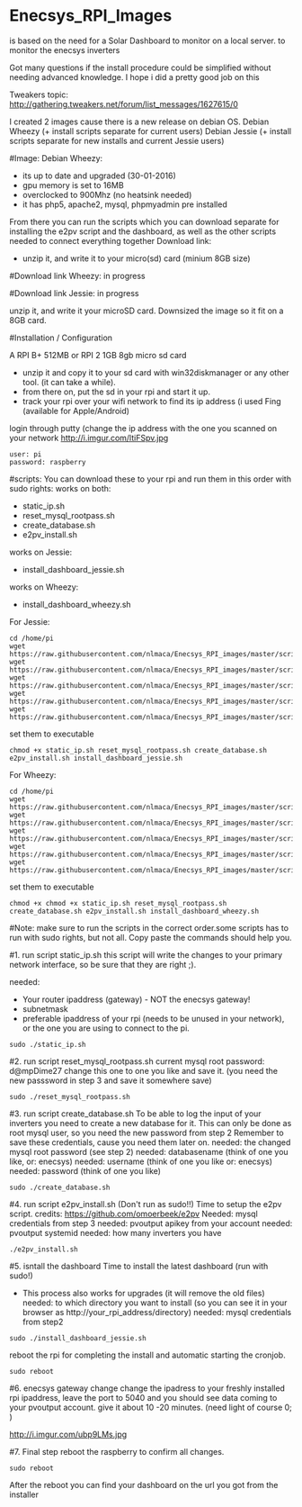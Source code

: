 # Enecsys_RPI_Images
is based on the need for a Solar Dashboard to monitor on a local server. to monitor the enecsys inverters 

Got many questions if the install procedure could be simplified without needing advanced knowledge. I hope i did a pretty good job on this

Tweakers topic: 
http://gathering.tweakers.net/forum/list_messages/1627615/0

I created 2 images cause there is a new release on debian OS. 
Debian Wheezy (+ install scripts separate for current users)
Debian Jessie (+ install scripts separate for new installs and current Jessie users)

#Image: Debian Wheezy:
- its up to date and upgraded (30-01-2016)
- gpu memory is set to 16MB
- overclocked to 900Mhz (no heatsink needed)
- it has php5, apache2, mysql, phpmyadmin pre installed

From there you can run the scripts which you can download separate for installing the e2pv script and the dashboard, as well as the other scripts needed to connect everything together
Download link: 
* unzip it, and write it to your micro(sd) card (minium 8GB size)

#Download link Wheezy: 
in progress

#Download link Jessie:
in progress

unzip it, and write it your microSD card. Downsized the image so it fit on a 8GB card.

#Installation / Configuration

A RPI B+ 512MB or RPI 2 1GB
8gb micro sd card

- unzip it and copy it to your sd card with win32diskmanager or any other tool. (it can take a while).
- from there on, put the sd in your rpi and start it up.
- track your rpi over your wifi network to find its ip address (i used Fing (available for Apple/Android)

login through putty (change the ip address with the one you scanned on your network
http://i.imgur.com/ltiFSpv.jpg

```
user: pi
password: raspberry
```

#scripts:
You can download these to your rpi and run them in this order with sudo rights:
works on both:
- static_ip.sh 
- reset_mysql_rootpass.sh
- create_database.sh
- e2pv_install.sh

works on Jessie:
- install_dashboard_jessie.sh

works on Wheezy:
- install_dashboard_wheezy.sh

For Jessie:
```
cd /home/pi
wget https://raw.githubusercontent.com/nlmaca/Enecsys_RPI_images/master/scripts/static_ip.sh
wget https://raw.githubusercontent.com/nlmaca/Enecsys_RPI_images/master/scripts/reset_mysql_rootpass.sh
wget https://raw.githubusercontent.com/nlmaca/Enecsys_RPI_images/master/scripts/create_database.sh
wget https://raw.githubusercontent.com/nlmaca/Enecsys_RPI_images/master/scripts/e2pv_install.sh
wget https://raw.githubusercontent.com/nlmaca/Enecsys_RPI_images/master/scripts/install_dashboard_jessie.sh
```
set them to executable
```
chmod +x static_ip.sh reset_mysql_rootpass.sh create_database.sh e2pv_install.sh install_dashboard_jessie.sh
```

For Wheezy:
```
cd /home/pi
wget https://raw.githubusercontent.com/nlmaca/Enecsys_RPI_images/master/scripts/static_ip.sh
wget https://raw.githubusercontent.com/nlmaca/Enecsys_RPI_images/master/scripts/reset_mysql_rootpass.sh
wget https://raw.githubusercontent.com/nlmaca/Enecsys_RPI_images/master/scripts/create_database.sh
wget https://raw.githubusercontent.com/nlmaca/Enecsys_RPI_images/master/scripts/e2pv_install.sh
wget https://raw.githubusercontent.com/nlmaca/Enecsys_RPI_images/master/scripts/install_dashboard_wheezy.sh
```
set them to executable
```
chmod +x chmod +x static_ip.sh reset_mysql_rootpass.sh create_database.sh e2pv_install.sh install_dashboard_wheezy.sh
```
#Note:
make sure to run the scripts in the correct order.some scripts has to run with sudo rights, but not all. Copy paste the commands should help you.

#1. run script static_ip.sh
this script will write the changes to your primary network interface, so be sure that they are right ;).

needed:
- Your router ipaddress (gateway) - NOT the enecsys gateway!
- subnetmask
- preferable ipaddress of your rpi (needs to be unused in your network), or the one you are using to connect to the pi.

```
sudo ./static_ip.sh
```

#2. run script reset_mysql_rootpass.sh
current mysql root password: d@mpDime27
change this one to one you like and save it. (you need the new passsword in step 3 and save it somewhere save)
```
sudo ./reset_mysql_rootpass.sh 
```

#3. run script create_database.sh
To be able to log the input of your inverters you need to create a new database for it. This can only be done as root mysql user, so you need the new password from step 2
Remember to save these credentials, cause you need them later on.
needed: the changed mysql root password (see step 2)
needed: databasename (think of one you like, or: enecsys)
needed: username (think of one you like or: enecsys)
needed: password (think of one you like)
```
sudo ./create_database.sh
```

#4. run script e2pv_install.sh (Don't run as sudo!!)
Time to setup the e2pv script. credits: https://github.com/omoerbeek/e2pv
Needed: mysql credentials from step 3 
needed: pvoutput apikey from your account
needed: pvoutput systemid
needed: how many inverters you have
```
./e2pv_install.sh
```

#5. isntall the dashboard
Time to install the latest dashboard (run with sudo!)
* This process also works for upgrades (it will remove the old files)
needed: to which directory you want to install (so you can see it in your browser as http://your_rpi_address/directory)
needed: mysql credentials from step2
```
sudo ./install_dashboard_jessie.sh
```
reboot the rpi for completing the install and automatic starting the cronjob.
```
sudo reboot
```


#6. enecsys gateway change
change the ipadress to your freshly installed rpi ipaddress, leave the port to 5040 and you should see data coming to your pvoutput account. give it about 10 -20 minutes. (need light of course 0; )

http://i.imgur.com/ubp9LMs.jpg

#7. Final step
reboot the raspberry to confirm all changes. 
```
sudo reboot
```
After the reboot you can find your dashboard on the url you got from the installer
